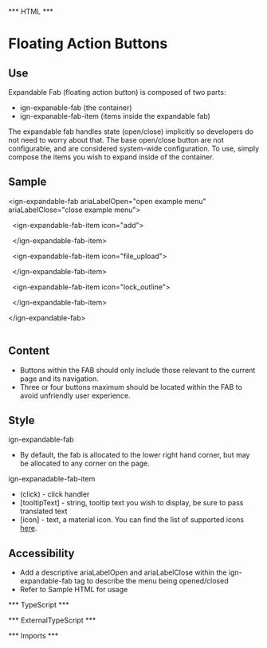 *** HTML ***
# Floating Action Buttons

## Use
Expandable Fab (floating action button) is composed of two parts:
* ign-expanable-fab (the container)
* ign-expanable-fab-item (items inside the expandable fab)

The expandable fab handles state (open/close) implicitly so developers do not need to worry about that.
    The base open/close button are not configurable, and are considered system-wide configuration. To use,
    simply compose the items you wish to expand inside of the container.

## Sample
<mat-tab-group>
    <mat-tab label="Component Sample"><div class="tab-height">
        <div id ="element" ><ign-expandable-fab ariaLabelOpen="open example menu" ariaLabelClose="close example menu">
            <ign-expandable-fab-item icon="add">
            </ign-expandable-fab-item >
            <ign-expandable-fab-item icon="file_upload">
            </ign-expandable-fab-item >
            <ign-expandable-fab-item icon="lock_outline">
            </ign-expandable-fab-item >
        </ign-expandable-fab></div>
    </div></mat-tab>
    <mat-tab label="HTML"><div class="tab-height">
        <table style="width:100%">
            <p>&lt;ign-expandable-fab ariaLabelOpen="open example menu" ariaLabelClose="close example menu"&gt;</p>
            <p>   &nbsp;&nbsp;&lt;ign-expandable-fab-item icon="add"&gt;</p>
            <p>   &nbsp;&nbsp;&lt;/ign-expandable-fab-item&gt;</p>
            <p>   &nbsp;&nbsp;&lt;ign-expandable-fab-item icon="file_upload"&gt;</p>
            <p>   &nbsp;&nbsp;&lt;/ign-expandable-fab-item&gt;</p>
            <p>   &nbsp;&nbsp;&lt;ign-expandable-fab-item icon="lock_outline"&gt;</p>
            <p>   &nbsp;&nbsp;&lt;/ign-expandable-fab-item&gt;</p>
            <p>   &lt;/ign-expandable-fab&gt;</p>
        </table></div>
    </mat-tab>
</mat-tab-group>

## Content

* Buttons within the FAB should only include those relevant to the current page and its navigation.
* Three or four buttons maximum should be located within the FAB to avoid unfriendly user experience.


## Style

ign-expandable-fab

* By default, the fab is allocated to the lower right hand corner, but may be allocated to any corner on the page.

ign-expanadable-fab-item

* (click) - click handler
* [tooltipText] - string, tooltip text you wish to display, be sure to pass translated text
* [icon] - text, a material icon. You can find the list of supported icons [here](https://material.io/icons/).

## Accessibility

* Add a descriptive ariaLabelOpen and ariaLabelClose within the ign-expandable-fab tag to describe the menu being opened/closed
* Refer to Sample HTML for usage

*** TypeScript *** 

*** ExternalTypeScript ***

*** Imports ***
